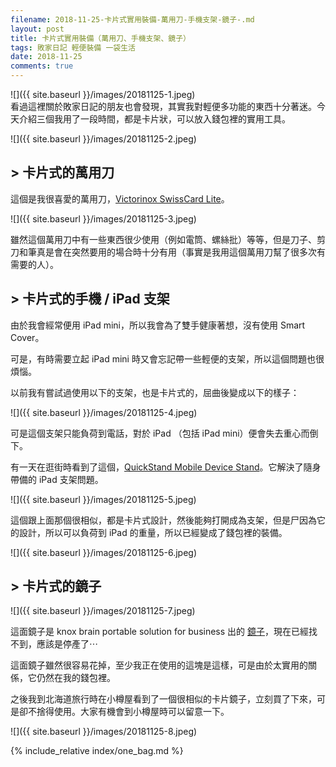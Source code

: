 ```yaml
---
filename: 2018-11-25-卡片式實用裝備-萬用刀-手機支架-鏡子-.md
layout: post
title: 卡片式實用裝備（萬用刀、手機支架、鏡子）
tags: 敗家日記 輕便裝備 一袋生活
date: 2018-11-25
comments: true
---
```


![]({{ site.baseurl }}/images/20181125-1.jpeg)  
看過這裡關於敗家日記的朋友也會發現，其實我對輕便多功能的東西十分著迷。今天介紹三個我用了一段時間，都是卡片狀，可以放入錢包裡的實用工具。

![]({{ site.baseurl }}/images/20181125-2.jpeg)

## > 卡片式的萬用刀

這個是我很喜愛的萬用刀，[Victorinox SwissCard Lite](https://amzn.to/3Vc1AhN)。

![]({{ site.baseurl }}/images/20181125-3.jpeg)

雖然這個萬用刀中有一些東西很少使用（例如電筒、螺絲批）等等，但是刀子、剪刀和筆真是會在突然要用的場合時十分有用（事實是我用這個萬用刀幫了很多次有需要的人）。

## > 卡片式的手機 / iPad 支架

由於我會經常便用 iPad mini，所以我會為了雙手健康著想，沒有使用 Smart Cover。

可是，有時需要立起 iPad mini 時又會忘記帶一些輕便的支架，所以這個問題也很煩惱。

以前我有嘗試過使用以下的支架，也是卡片式的，屈曲後變成以下的樣子：

![]({{ site.baseurl }}/images/20181125-4.jpeg)

可是這個支架只能負荷到電話，對於 iPad （包括 iPad mini）便會失去重心而倒下。

有一天在逛街時看到了這個，[QuickStand Mobile Device Stand](https://amzn.to/3PMv5py)。它解決了隨身帶備的 iPad 支架問題。

![]({{ site.baseurl }}/images/20181125-5.jpeg)

這個跟上面那個很相似，都是卡片式設計，然後能夠打開成為支架，但是尸因為它的設計，所以可以負荷到 iPad 的重量，所以已經變成了錢包裡的裝備。

![]({{ site.baseurl }}/images/20181125-6.jpeg)


## > 卡片式的鏡子

![]({{ site.baseurl }}/images/20181125-7.jpeg)

這面鏡子是 knox brain portable solution for business 出的 [鏡子](http://www.qprc.jp/Stationery/Card/DimensionsOfCreditCardList-e14.html)，現在已經找不到，應該是停產了⋯

這面鏡子雖然很容易花掉，至少我正在使用的這塊是這樣，可是由於太實用的關係，它仍然在我的錢包裡。

之後我到北海道旅行時在小樽屋看到了一個很相似的卡片鏡子，立刻買了下來，可是卻不捨得使用。大家有機會到小樽屋時可以留意一下。

![]({{ site.baseurl }}/images/20181125-8.jpeg)

{% include_relative index/one_bag.md %}

